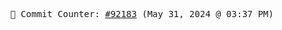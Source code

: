 <p align="center">
    <samp>
        📮 Commit Counter: <a href="https://github.com/Javascript-void0/Javascript-void0/commits/main">#92183</a> (May 31, 2024 @ 03:37 PM)
    </samp>
</p>
